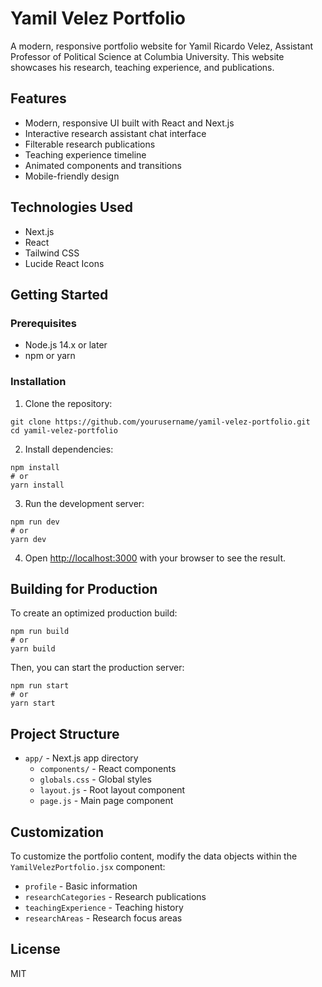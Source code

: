# Yamil Velez Portfolio

A modern, responsive portfolio website for Yamil Ricardo Velez, Assistant Professor of Political Science at Columbia University. This website showcases his research, teaching experience, and publications.

## Features

- Modern, responsive UI built with React and Next.js
- Interactive research assistant chat interface
- Filterable research publications
- Teaching experience timeline
- Animated components and transitions
- Mobile-friendly design

## Technologies Used

- Next.js
- React
- Tailwind CSS
- Lucide React Icons

## Getting Started

### Prerequisites

- Node.js 14.x or later
- npm or yarn

### Installation

1. Clone the repository:
```
git clone https://github.com/yourusername/yamil-velez-portfolio.git
cd yamil-velez-portfolio
```

2. Install dependencies:
```
npm install
# or
yarn install
```

3. Run the development server:
```
npm run dev
# or
yarn dev
```

4. Open [http://localhost:3000](http://localhost:3000) with your browser to see the result.

## Building for Production

To create an optimized production build:

```
npm run build
# or
yarn build
```

Then, you can start the production server:

```
npm run start
# or
yarn start
```

## Project Structure

- `app/` - Next.js app directory
  - `components/` - React components
  - `globals.css` - Global styles
  - `layout.js` - Root layout component
  - `page.js` - Main page component

## Customization

To customize the portfolio content, modify the data objects within the `YamilVelezPortfolio.jsx` component:

- `profile` - Basic information
- `researchCategories` - Research publications
- `teachingExperience` - Teaching history
- `researchAreas` - Research focus areas

## License

MIT 